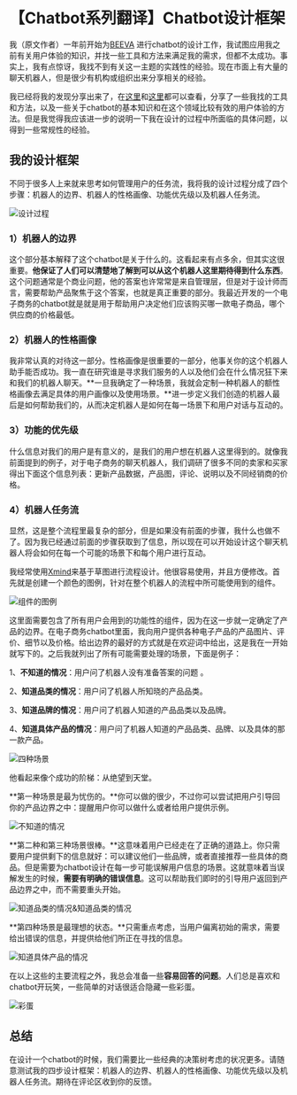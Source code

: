 # 【Chatbot系列翻译】Chatbot设计框架

我（原文作者）一年前开始为[BEEVA](https://www.beeva.com/) 进行chatbot的设计工作，我试图应用我之前有关用户体验的知识，并找一些工具和方法来满足我的需求，但都不太成功。事实上，我有点惊讶，我找不到有关这一主题的实践性的经验。现在市面上有大量的聊天机器人，但是很少有机构或组织出来分享相关的经验。

我已经将我的发现分享出来了，在[这里](https://labs.beeva.com/7-cosas-ux-bots-284378bee518)和[这里](https://labs.beeva.com/victories-and-defeats-developing-chatbots-for-e-commerce-35e3811549cd)都可以查看，分享了一些我找的工具和方法，以及一些关于chatbot的基本知识和在这个领域比较有效的用户体验的方法。但是我觉得我应该进一步的说明一下我在设计的过程中所面临的具体问题，以得到一些常规性的经验。



## 我的设计框架

不同于很多人上来就来思考如何管理用户的任务流，我将我的设计过程分成了四个步骤：机器人的边界、机器人的性格画像、功能优先级以及机器人任务流。

![设计过程](http://omqsjp4nk.bkt.clouddn.com/%E8%AE%BE%E8%AE%A1%E8%BF%87%E7%A8%8B.gif)

### 1）机器人的边界

这个部分基本解释了这个chatbot是关于什么的。这看起来有点多余，但其实这很重要。**他保证了人们可以清楚地了解到可以从这个机器人这里期待得到什么东西**。这个问题通常是个商业问题，他的答案也许常常是来自管理层，但是对于设计师而言，需要帮助产品聚焦于这个答案，也就是真正重要的部分。我最近开发的一个电子商务的chatbot就是就是用于帮助用户决定他们应该购买哪一款电子商品，哪个供应商的价格最低。



### 2）机器人的性格画像

我非常认真的对待这一部分。性格画像是很重要的一部分，他事关你的这个机器人助手能否成功。我一直在研究谁是寻求我们服务的人以及他们会在什么情况狂下来和我们的机器人聊天。**一旦我确定了一种场景，我就会定制一种机器人的额性格画像去满足具体的用户画像以及使用场景。**进一步定义我们创造的机器人最后是如何帮助我们的，从而决定机器人是如何在每一场景下和用户对话与互动的。



### 3）功能的优先级

什么信息对我们的用户是有意义的，是我们的用户想在机器人这里得到的。就像我前面提到的例子，对于电子商务的聊天机器人，我们调研了很多不同的卖家和买家得出下面这个信息列表：更新产品数据，产品图，评论、说明以及不同经销商的价格。



### 4）机器人任务流

显然，这是整个流程里最复杂的部分，但是如果没有前面的步骤，我什么也做不了。因为我已经通过前面的步骤获取到了信息，所以现在可以开始设计这个聊天机器人将会如何在每一个可能的场景下和每个用户进行互动。



我经常使用[Xmind](http://www.xmind.net/)来基于草图进行流程设计。他很容易使用，并且方便修改。首先就是创建一个颜色的图例，针对在整个机器人的流程中所可能使用到的组件。

![组件的图例](http://omqsjp4nk.bkt.clouddn.com/%E5%9B%BE%E4%BE%8B.png)

这里面需要包含了所有用户会用到的功能性的组件，因为在这一步就一定确定了产品的边界。在电子商务chatbot里面，我向用户提供各种电子产品的产品图片、评价、细节以及价格。给出边界的最好的方式就是在欢迎词中给出，这是我在一开始就写下的。之后我就列出了所有可能需要处理的场景，下面是例子：



1、**不知道的情况**：用户问了机器人没有准备答案的问题 。

2、**知道品类的情况**：用户问了机器人所知晓的产品品类。

3、**知道品牌的情况**：用户问了机器人知道的产品品类以及品牌。

4、**知道具体产品的情况**：用户问了机器人知道的产品品类、品牌、以及具体的那一款产品。



![四种场景](http://omqsjp4nk.bkt.clouddn.com/%E5%9B%9B%E7%A7%8D%E5%9C%BA%E6%99%AF.png)

他看起来像个成功的阶梯：从绝望到天堂。



**第一种场景是最为忧伤的。**你可以做的很少，不过你可以尝试把用户引导回你的产品边界之中：提醒用户你可以做什么或者给用户提供示例。

![不知道的情况](http://omqsjp4nk.bkt.clouddn.com/%E7%AC%AC%E4%B8%80%E7%A7%8D.png)



**第二种和第三种场景很棒。**这意味着用户已经走在了正确的道路上。你只需要用户提供剩下的信息就好：可以建议他们一些品牌，或者直接推荐一些具体的商品。但是需要为chatbot设计在每一步可能误解用户信息的场景。这就意味着当误解发生的时候，**需要有明确的错误信息**。这可以帮助我们即时的引导用户返回到产品边界之中，而不需要重头开始。

![知道品类的情况&知道品类的情况](http://omqsjp4nk.bkt.clouddn.com/%E7%AC%AC%E4%BA%8C%E7%A7%8D&%E7%AC%AC%E4%B8%89%E7%A7%8D.png)



**第四种场景是最理想的状态。**只需重点考虑，当用户偏离初始的需求，需要给出错误的信息，并提供给他们所正在寻找的信息。

![知道具体产品的情况](http://omqsjp4nk.bkt.clouddn.com/%E7%AC%AC%E5%9B%9B%E7%A7%8D.png)

在以上这些的主要流程之外，我总会准备一些**容易回答的问题**。人们总是喜欢和chatbot开玩笑，一些简单的对话很适合隐藏一些彩蛋。

![彩蛋](http://omqsjp4nk.bkt.clouddn.com/%E5%BD%A9%E8%9B%8B.png)



## 总结

在设计一个chatbot的时候，我们需要比一些经典的决策树考虑的状况更多。请随意测试我的四步设计框架：机器人的边界、机器人的性格画像、功能优先级以及机器人任务流。期待在评论区收到你的反馈。